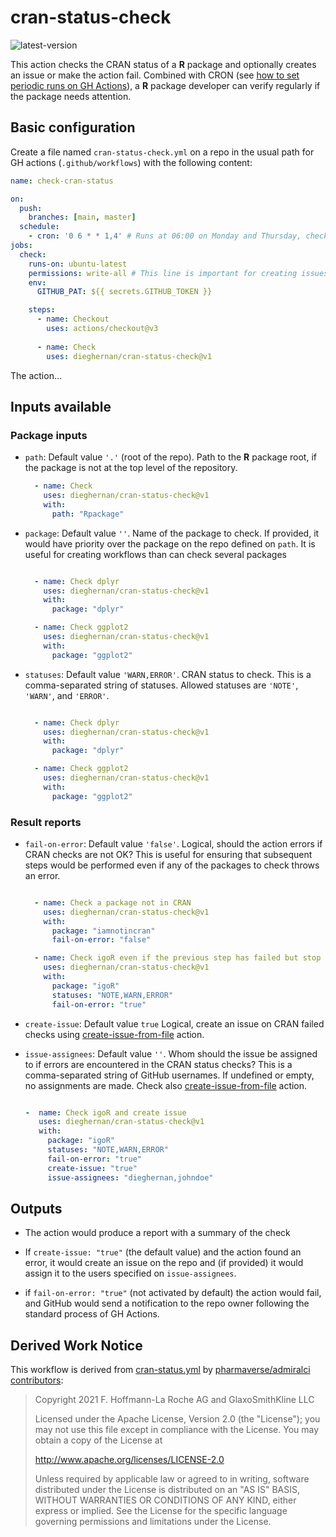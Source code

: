 # cran-status-check

![latest-version](https://img.shields.io/github/v/release/dieghernan/cran-status-check)

This action checks the CRAN status of a **R** package and optionally creates an
issue or make the action fail. Combined with CRON (see [how to set periodic runs
on GH
Actions](https://docs.github.com/en/actions/using-workflows/events-that-trigger-workflows#schedule)),
a **R** package developer can verify regularly if the package needs attention.

## Basic configuration

Create a file named `cran-status-check.yml` on a repo in the usual path for GH
actions (`.github/workflows`) with the following content:

``` yaml
name: check-cran-status

on:
  push:
    branches: [main, master]
  schedule:
    - cron: '0 6 * * 1,4' # Runs at 06:00 on Monday and Thursday, check https://crontab.guru/
jobs:
  check:
    runs-on: ubuntu-latest
    permissions: write-all # This line is important for creating issues, should be on jobs or global
    env:
      GITHUB_PAT: ${{ secrets.GITHUB_TOKEN }}

    steps:
      - name: Checkout
        uses: actions/checkout@v3
        
      - name: Check
        uses: dieghernan/cran-status-check@v1
```

The action...

## Inputs available

### Package inputs

-   `path`: Default value `'.'` (root of the repo). Path to the **R** package
    root, if the package is not at the top level of the repository.

    ``` yaml
      - name: Check
        uses: dieghernan/cran-status-check@v1
        with:
          path: "Rpackage"
    ```

-   `package`: Default value `''`. Name of the package to check. If provided, it
    would have priority over the package on the repo defined on `path`. It is
    useful for creating workflows than can check several packages

    ``` yaml

      - name: Check dplyr
        uses: dieghernan/cran-status-check@v1
        with:
          package: "dplyr"

      - name: Check ggplot2
        uses: dieghernan/cran-status-check@v1
        with:
          package: "ggplot2"    
    ```

-   `statuses`: Default value `'WARN,ERROR'`. CRAN status to check. This is a
    comma-separated string of statuses. Allowed statuses are `'NOTE'`, `'WARN'`,
    and `'ERROR'`.

    ``` yaml

      - name: Check dplyr
        uses: dieghernan/cran-status-check@v1
        with:
          package: "dplyr"

      - name: Check ggplot2
        uses: dieghernan/cran-status-check@v1
        with:
          package: "ggplot2"    
    ```

### Result reports

-   `fail-on-error`: Default value `'false'`. Logical, should the action errors
    if CRAN checks are not OK? This is useful for ensuring that subsequent steps
    would be performed even if any of the packages to check throws an error.

    ``` yaml

      - name: Check a package not in CRAN
        uses: dieghernan/cran-status-check@v1
        with:
          package: "iamnotincran"
          fail-on-error: "false"

      - name: Check igoR even if the previous step has failed but stop here
        uses: dieghernan/cran-status-check@v1
        with:
          package: "igoR"
          statuses: "NOTE,WARN,ERROR"
          fail-on-error: "true"
    ```

-   `create-issue`: Default value `true` Logical, create an issue on CRAN failed
    checks using
    [create-issue-from-file](https://github.com/peter-evans/create-issue-from-file)
    action.

-   `issue-assignees`: Default value `''`. Whom should the issue be assigned to
    if errors are encountered in the CRAN status checks? This is a
    comma-separated string of GitHub usernames. If undefined or empty, no
    assignments are made. Check also
    [create-issue-from-file](https://github.com/peter-evans/create-issue-from-file)
    action.

    ``` yaml

    -  name: Check igoR and create issue 
       uses: dieghernan/cran-status-check@v1
       with: 
         package: "igoR" 
         statuses: "NOTE,WARN,ERROR" 
         fail-on-error: "true"
         create-issue: "true" 
         issue-assignees: "dieghernan,johndoe"
    ```

## Outputs

-   The action would produce a report with a summary of the check

-   If `create-issue: "true"` (the default value) and the action found an error,
    it would create an issue on the repo and (if provided) it would assign it to
    the users specified on `issue-assignees`.

-   if `fail-on-error: "true"` (not activated by default) the action would fail,
    and GitHub would send a notification to the repo owner following the
    standard process of GH Actions.

## Derived Work Notice

This workflow is derived from
[cran-status.yml](https://github.com/pharmaverse/admiralci/blob/61347fe11955297818b3ca7814fc7328f2ad7840/.github/workflows/cran-status.yml)
by [pharmaverse/admiralci
contributors](https://github.com/pharmaverse/admiralci/graphs/contributors):

> Copyright 2021 F. Hoffmann-La Roche AG and GlaxoSmithKline LLC
>
> Licensed under the Apache License, Version 2.0 (the "License"); you may not
> use this file except in compliance with the License. You may obtain a copy of
> the License at
>
> <http://www.apache.org/licenses/LICENSE-2.0>
>
> Unless required by applicable law or agreed to in writing, software
> distributed under the License is distributed on an "AS IS" BASIS, WITHOUT
> WARRANTIES OR CONDITIONS OF ANY KIND, either express or implied. See the
> License for the specific language governing permissions and limitations under
> the License.
